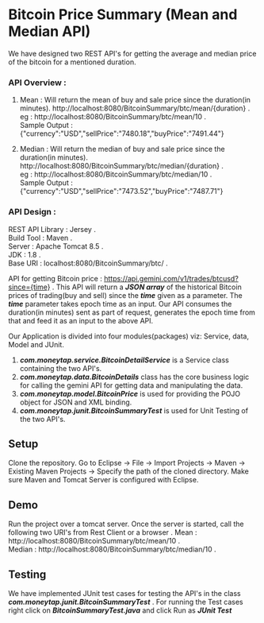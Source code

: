 # Bitcoin Price Summary (Mean and Median API)
We have designed two REST API's for getting the average and median price of the bitcoin for a mentioned duration.

### API Overview :  
1.  Mean : Will return the mean of buy and sale price since the duration(in minutes).
    http://localhost:8080/BitcoinSummary/btc/mean/{duration} .  
    eg : http://localhost:8080/BitcoinSummary/btc/mean/10 .   
    Sample Output : {"currency":"USD","sellPrice":"7480.18","buyPrice":"7491.44"}
          
2.  Median : Will return the median of buy and sale price since the duration(in minutes).
    http://localhost:8080/BitcoinSummary/btc/median/{duration} .  
    eg : http://localhost:8080/BitcoinSummary/btc/median/10 .   
    Sample Output : {"currency":"USD","sellPrice":"7473.52","buyPrice":"7487.71"}

### API Design : 
REST API Library  : Jersey .  
Build Tool : Maven .  
Server : Apache Tomcat 8.5 .  
JDK : 1.8 .  
Base URI : localhost:8080/BitcoinSummary/btc/ .  

API for getting Bitcoin price : https://api.gemini.com/v1/trades/btcusd?since={time} .    This API will return a ***JSON array*** of the historical Bitcoin prices of trading(buy and sell) since the ***time*** given as a parameter. The ***time*** parameter takes epoch time as an input. Our API consumes the duration(in minutes) sent as part of request, generates the epoch time from that and feed it as an input to the above API.

Our Application is divided into four modules(packages) viz: Service, data, Model and JUnit.
1. ***com.moneytap.service.BitcoinDetailService*** is a Service class containing the two API's.
2. ***com.moneytap.data.BitcoinDetails*** class has the core business logic for calling the gemini API for getting data and manipulating the data.
3. ***com.moneytap.model.BitcoinPrice*** is used for providing the POJO object for JSON and XML binding.
4. ***com.moneytap.junit.BitcoinSummaryTest*** is used for Unit Testing of the two API's.

## Setup ##
Clone the repository.
Go to Eclipse -> File -> Import Projects -> Maven -> Existing Maven Projects -> Specify the path of the cloned directory.
Make sure Maven and Tomcat Server is configured with Eclipse.

## Demo ##
Run the project over a tomcat server. Once the server is started, call the following two URI's from Rest Client or a browser . 
Mean : http://localhost:8080/BitcoinSummary/btc/mean/10 .  
Median : http://localhost:8080/BitcoinSummary/btc/median/10 .  

## Testing ##
We have implemented JUnit test cases for testing the API's in the class ***com.moneytap.junit.BitcoinSummaryTest*** .
For running the Test cases right click on ***BitcoinSummaryTest.java*** and click Run as ***JUnit Test***
